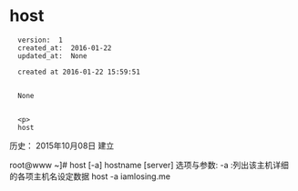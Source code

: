 
  # host

      version:  1
      created_at:  2016-01-22
      updated_at:  None

      created at 2016-01-22 15:59:51 


      None


      <p>
      host

历史：
2015年10月08日
建立




root@www ~]# host [-a] hostname [server] 
选项与参数: 
-a :列出该主机详细的各项主机名设定数据 
host -a iamlosing.me 
      </p>

  